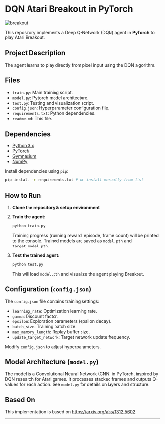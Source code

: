 # DQN Atari Breakout in PyTorch
![breakout](https://github.com/user-attachments/assets/68f0fe37-9b6a-4fe7-8062-0e962deadad8)

This repository implements a Deep Q-Network (DQN) agent in **PyTorch** to play Atari Breakout.

## Project Description

The agent learns to play directly from pixel input using the DQN algorithm.

## Files

  * `train.py`:  Main training script.
  * `model.py`:  Pytorch model architecture.
  * `test.py`:  Testing and visualization script.
  * `config.json`:  Hyperparameter configuration file.
  * `requirements.txt`: Python dependencies.
  * `readme.md`: This file.

## Dependencies

  * [Python 3.x](https://www.google.com/url?sa=E&source=gmail&q=https://www.python.org/)
  * [PyTorch](https://www.google.com/url?sa=E&source=gmail&q=https://pytorch.org/)
  * [Gymnasium](https://www.google.com/url?sa=E&source=gmail&q=https://gymnasium.farama.org/)
  * [NumPy](https://www.google.com/url?sa=E&source=gmail&q=https://numpy.org/)

Install dependencies using `pip`:

```bash
pip install -r requirements.txt # or install manually from list
```

## How to Run

1.  **Clone the repository & setup environment**

2.  **Train the agent:**

    ```bash
    python train.py
    ```

    Training progress (running reward, episode, frame count) will be printed to the console. Trained models are saved as `model.pth` and `target_model.pth`.

3.  **Test the trained agent:**

    ```bash
    python test.py
    ```

    This will load `model.pth` and visualize the agent playing Breakout.

## Configuration (`config.json`)

The `config.json` file contains training settings:

  * `learning_rate`: Optimization learning rate.
  * `gamma`: Discount factor.
  * `epsilon`: Exploration parameters (epsilon decay).
  * `batch_size`: Training batch size.
  * `max_memory_length`: Replay buffer size.
  * `update_target_network`: Target network update frequency.

Modify `config.json` to adjust hyperparameters.

## Model Architecture (`model.py`)

The model is a Convolutional Neural Network (CNN) in PyTorch, inspired by DQN research for Atari games. It processes stacked frames and outputs Q-values for each action.  See `model.py` for details on layers and structure.

## Based On

This implementation is based on https://arxiv.org/abs/1312.5602

-----
